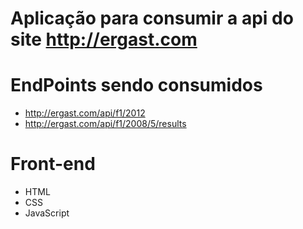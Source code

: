 # Aplicação para consumir a api do site http://ergast.com
# EndPoints sendo consumidos
* http://ergast.com/api/f1/2012
* http://ergast.com/api/f1/2008/5/results
# Front-end 
* HTML
* CSS
* JavaScript
